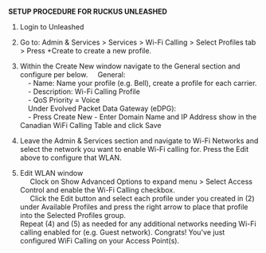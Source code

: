 **SETUP PROCEDURE FOR RUCKUS UNLEASHED**
1. Login to Unleashed
2. Go to: Admin & Services > Services > Wi-Fi Calling > Select Profiles tab > Press +Create to create a new profile.
3. Within the Create New window navigate to the General section and configure per below. 
        General:  
        - Name: Name your profile (e.g. Bell), create a profile for each carrier.  
        - Description: Wi-Fi Calling Profile  
        - QoS Priority = Voice  
        Under Evolved Packet Data Gateway (eDPG):  
        - Press Create New
        - Enter Domain Name and IP Address show in the Canadian WiFi Calling Table and click Save
    
5. Leave the Admin & Services section and navigate to Wi-Fi Networks and select the network you want to enable Wi-Fi calling for. Press the Edit above to configure that WLAN.
    
6. Edit WLAN window  
         Clock on Show Advanced Options to expand menu > Select Access Control and enable the Wi-Fi Calling checkbox.  
         Click the Edit button and select each profile under you created in (2) under Available Profiles and press the right arrow to place that profile into the Selected Profiles group.  
    Repeat (4) and (5) as needed for any additional networks needing Wi-Fi calling enabled for (e.g. Guest network). Congrats! You've just configured WiFi Calling on your Access Point(s).
